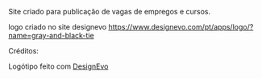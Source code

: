 Site criado para publicação de vagas de empregos e cursos. 


logo criado no site designevo
https://www.designevo.com/pt/apps/logo/?name=gray-and-black-tie

Créditos:

<div>Logótipo feito com <a href="https://www.designevo.com/pt/" title="Criador de Logótipos Online Grátis">DesignEvo</a></div>

